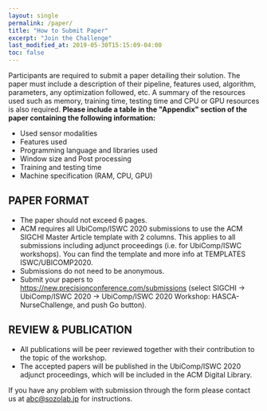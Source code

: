 ```yaml
---
layout: single
permalink: /paper/
title: "How to Submit Paper"
excerpt: "Join the Challenge"
last_modified_at: 2019-05-30T15:15:09-04:00
toc: false
---
```


Participants are required to submit a paper detailing their solution. The paper must include a description of their pipeline, features used, algorithm, parameters, any optimization followed, etc. A summary of the resources used such as memory, training time, testing time and CPU or GPU resources is also required. 
<b>Please include a table in the "Appendix" section of the paper containing the following information:</b>
<ul>
  <li>Used sensor modalities</li>
  <li>Features used</li>
  <li>Programming language and libraries used</li>
  <li>Window size and Post processing</li>
  <li>Training and testing time</li>
  <li>Machine specification (RAM, CPU, GPU)</li>
</ul>

## PAPER FORMAT
- The paper should not exceed 6 pages.
- ACM requires all UbiComp/ISWC 2020 submissions to use the ACM SIGCHI Master Article template with 2 columns. This applies to all submissions including adjunct proceedings (i.e. for UbiComp/ISWC workshops). You can find the template and more info at TEMPLATES ISWC/UBICOMP2020.
- Submissions do not need to be anonymous.
- Submit your papers to https://new.precisionconference.com/submissions (select SIGCHI -> UbiComp/ISWC 2020 -> UbiComp/ISWC 2020 Workshop: HASCA-NurseChallenge, and push Go button).

## REVIEW & PUBLICATION
- All publications will be peer reviewed together with their contribution to the topic of the workshop.
- The accepted papers will be published in the UbiComp/ISWC 2020 adjunct proceedings, which will be included in the ACM Digital Library.

If you have any problem with submission through the form please contact us at
abc@sozolab.jp for instructions.

